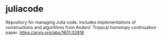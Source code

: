 # juliacode
Repository for managing Julia code. 
Includes implementations of constructions 
and algorithms from Anders' Tropical 
homotopy continuation paper. https://arxiv.org/abs/1601.02818

